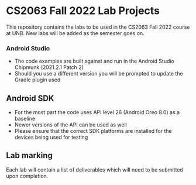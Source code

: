 # CS2063 Fall 2022 Lab Projects

This repository contains the labs to be used in the CS2063 Fall 2022 course at UNB.  New labs will be added as the semester goes on.

### Android Studio
* The code examples are built against and run in the Android Studio Chipmunk (2021.2.1 Patch 2)
* Should you use a different version you will be prompted to update the Gradle plugin used

## Android SDK
* For the most part the code uses API level 26 (Android Oreo 8.0) as a baseline
* Newer versions of the API can be used as well
* Please ensure that the correct SDK platforms are installed for the devices being used for testing

## Lab marking
Each lab will contain a list of deliverables which will need to be submitted upon completion.